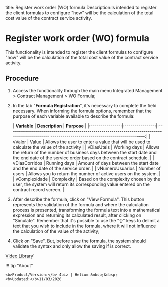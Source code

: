 title: Register work order (WO) formula
Description:Is intended to register the client formulas to configure "how" will be the calculation of the total cost value of the contract service activity.
# Register work order (WO) formula

This functionality is intended to register the client formulas to configure "how" will be the calculation of the total cost value of the contract service activity.

Procedure
-------------

1.  Access the functionality through the main menu Integrated Management \>
    Contract Management \> WO Formula;

2.  In the tab "**Formula Registration**", it's necessary to complete the field
    necessary. When informing the formula options, remember that the purpose of
    each variable available to describe the formula:

    |   **Variable**  | **Description** |                                                                  **Purpose**                                                                  |
    |:---------------:|:---------------:|:----------------------------------------------------------------------------------------------  -----------------------------------------------:|
    |      vValor     |      Value      |                           Allows the user to enter a value that will be used to calculate the value of the activity                           |
    |    vDiasUteis   |   Working days  | Allows the return of the number of business days between the start date and the end date of the service order based on the contract schedule. |
    |  vDiasCorridos  |   Running days  |                                  Amount of days between the start date and the end date of the service order.                                 |
    | vNumeroUsuarios | Number of users |                                         Allows you to return the number of active users on the system.                                        |
    |  vComplexidade  |    Complexity   |       Based on the complexity chosen by the user, the system will return its corresponding value entered on the contract record screen.       |

3.  After describe the formula, click on "View Formula". This button represents
    the validation of the formula and where the calculation process is
    presented, transforming the formula text into a mathematical expression and
    returning its calculated result, after clicking on "Simulate". Remember that
    it's possible to use the "{}" keys to delimit a text that you wish to
    include in the formula, where it will not influence the calculation of the
    value of the activity;

4.  Click on "Save". But, before save the formula, the system should validate
    the syntax and only allow the saving if is correct.

<i class='fa fa-youtube-play  fa-2x' style='color:#97ce17;vertical-align: middle;'> </i> [Video Library](https://www.youtube.com/playlist?list=PLB5qK2uzf2ROEeoHh3EbsZJxjr9hJSLIV)'

!!! tip "About"

    <b>Product/Version:</b> 4biz | Helium &nbsp;&nbsp;
    <b>Updated:</b>11/03/2020
